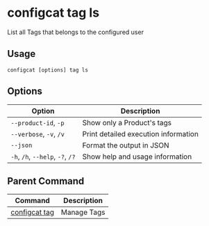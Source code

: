 # configcat tag ls
List all Tags that belongs to the configured user
## Usage
```
configcat [options] tag ls
```
## Options
| Option | Description |
| ------ | ----------- |
| `--product-id`, `-p` | Show only a Product's tags |
| `--verbose`, `-v`, `/v` | Print detailed execution information |
| `--json` | Format the output in JSON |
| `-h`, `/h`, `--help`, `-?`, `/?` | Show help and usage information |
## Parent Command
| Command | Description |
| ------ | ----------- |
| [configcat tag](configcat-tag.md) | Manage Tags |
